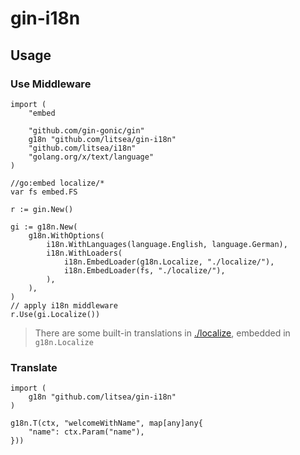 # gin-i18n

## Usage

### Use Middleware

```golang
import (
	"embed

	"github.com/gin-gonic/gin"
	g18n "github.com/litsea/gin-i18n"
	"github.com/litsea/i18n"
	"golang.org/x/text/language"
)

//go:embed localize/*
var fs embed.FS

r := gin.New()

gi := g18n.New(
	g18n.WithOptions(
		i18n.WithLanguages(language.English, language.German),
		i18n.WithLoaders(
			i18n.EmbedLoader(g18n.Localize, "./localize/"),
			i18n.EmbedLoader(fs, "./localize/"),
		),
	),
)
// apply i18n middleware
r.Use(gi.Localize())
```

> There are some built-in translations in [./localize](./localize), embedded in `g18n.Localize`

### Translate

```golang
import (
	g18n "github.com/litsea/gin-i18n"
)

g18n.T(ctx, "welcomeWithName", map[any]any{
	"name": ctx.Param("name"),
}))
```